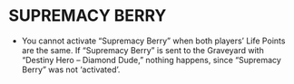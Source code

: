 # SUPREMACY BERRY

*   You cannot activate “Supremacy Berry” when both players’ Life Points are the same. If “Supremacy Berry” is sent to the Graveyard with “Destiny Hero – Diamond Dude,” nothing happens, since “Supremacy Berry” was not ‘activated’.
